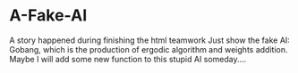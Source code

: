 # A-Fake-AI
A story happened during finishing the html teamwork
Just show the fake AI: Gobang, which is the production of ergodic algorithm and weights addition.
Maybe I will add some new function to this stupid AI someday....
